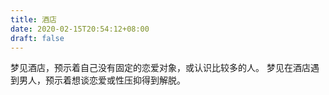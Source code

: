 ```yaml
---
title: 酒店
date: 2020-02-15T20:54:12+08:00
draft: false
---
```


梦见酒店，预示着自己没有固定的恋爱对象，或认识比较多的人。
梦见在酒店遇到男人，预示着想谈恋爱或性压抑得到解脱。
